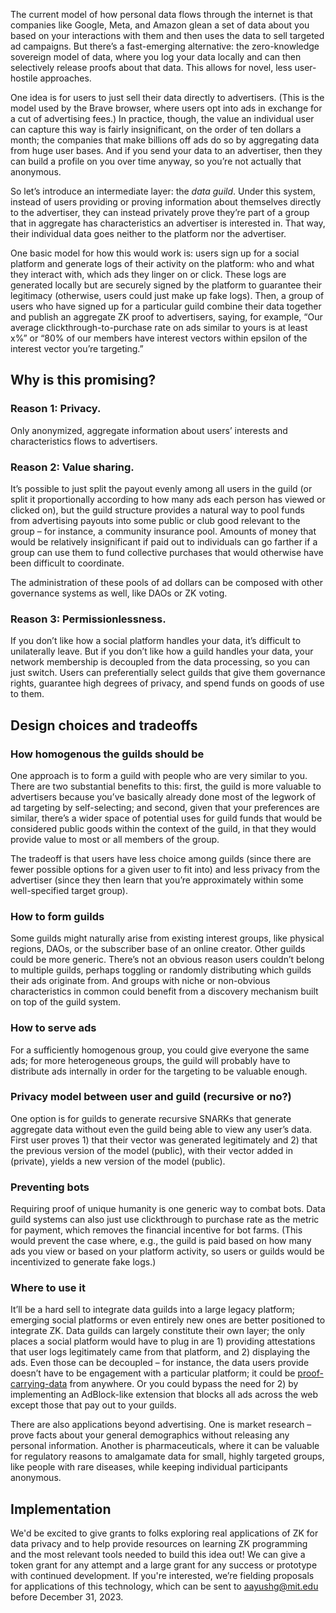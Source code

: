 
The current model of how personal data flows through the internet is that companies like Google, Meta, and Amazon glean a set of data about you based on your interactions with them and then uses the data to sell targeted ad campaigns. But there’s a fast-emerging alternative: the zero-knowledge sovereign model of data, where you log your data locally and can then selectively release proofs about that data. This allows for novel, less user-hostile approaches.

One idea is for users to just sell their data directly to advertisers. (This is the model used by the Brave browser, where users opt into ads in exchange for a cut of advertising fees.) In practice, though, the value an individual user can capture this way is fairly insignificant, on the order of ten dollars a month; the companies that make billions off ads do so by aggregating data from huge user bases. And if you send your data to an advertiser, then they can build a profile on you over time anyway, so you’re not actually that anonymous.

So let’s introduce an intermediate layer: the *data guild*. Under this system, instead of users providing or proving information about themselves directly to the advertiser, they can instead privately prove they’re part of a group that in aggregate has characteristics an advertiser is interested in. That way, their individual data goes neither to the platform nor the advertiser.

One basic model for how this would work is: users sign up for a social platform and generate logs of their activity on the platform: who and what they interact with, which ads they linger on or click. These logs are generated locally but are securely signed by the platform to guarantee their legitimacy (otherwise, users could just make up fake logs). Then, a group of users who have signed up for a particular guild combine their data together and publish an aggregate ZK proof to advertisers, saying, for example, “Our average clickthrough-to-purchase rate on ads similar to yours is at least x%” or “80% of our members have interest vectors within epsilon of the interest vector you’re targeting.”

## Why is this promising?

### **Reason 1: Privacy.**

Only anonymized, aggregate information about users’ interests and characteristics flows to advertisers.

### **Reason 2: Value sharing.**

It’s possible to just split the payout evenly among all users in the guild (or split it proportionally according to how many ads each person has viewed or clicked on), but the guild structure provides a natural way to pool funds from advertising payouts into some public or club good relevant to the group – for instance, a community insurance pool. Amounts of money that would be relatively insignificant if paid out to individuals can go farther if a group can use them to fund collective purchases that would otherwise have been difficult to coordinate.

The administration of these pools of ad dollars can be composed with other governance systems as well, like DAOs or ZK voting.

### **Reason 3: Permissionlessness.**

If you don’t like how a social platform handles your data, it’s difficult to unilaterally leave. But if you don’t like how a guild handles your data, your network membership is decoupled from the data processing, so you can just switch. Users can preferentially select guilds that give them governance rights, guarantee high degrees of privacy, and spend funds on goods of use to them.

## ****************************Design choices and tradeoffs****************************

### How homogenous the guilds should be

One approach is to form a guild with people who are very similar to you. There are two substantial benefits to this: first, the guild is more valuable to advertisers because you’ve basically already done most of the legwork of ad targeting by self-selecting; and second, given that your preferences are similar, there’s a wider space of potential uses for guild funds that would be considered public goods within the context of the guild, in that they would provide value to most or all members of the group.

The tradeoff is that users have less choice among guilds (since there are fewer possible options for a given user to fit into) and less privacy from the advertiser (since they then learn that you’re approximately within some well-specified target group).

### How to form guilds

Some guilds might naturally arise from existing interest groups, like physical regions, DAOs, or the subscriber base of an online creator. Other guilds could be more generic. There’s not an obvious reason users couldn’t belong to multiple guilds, perhaps toggling or randomly distributing which guilds their ads originate from. And groups with niche or non-obvious characteristics in common could benefit from a discovery mechanism built on top of the guild system.

### How to serve ads

For a sufficiently homogenous group, you could give everyone the same ads; for more heterogeneous groups, the guild will probably have to distribute ads internally in order for the targeting to be valuable enough.

### Privacy model between user and guild (recursive or no?)

One option is for guilds to generate recursive SNARKs that generate aggregate data without even the guild being able to view any user’s data. First user proves 1) that their vector was generated legitimately and 2) that the previous version of the model (public), with their vector added in (private), yields a new version of the model (public).

### Preventing bots

Requiring proof of unique humanity is one generic way to combat bots. Data guild systems can also just use clickthrough to purchase rate as the metric for payment, which removes the financial incentive for bot farms. (This would prevent the case where, e.g., the guild is paid based on how many ads you view or based on your platform activity, so users or guilds would be incentivized to generate fake logs.)

### Where to use it

It’ll be a hard sell to integrate data guilds into a large legacy platform; emerging social platforms or even entirely new ones are better positioned to integrate ZK. Data guilds can largely constitute their own layer; the only places a social platform would have to plug in are 1) providing attestations that user logs legitimately came from that platform, and 2) displaying the ads. Even those can be decoupled – for instance, the data users provide doesn’t have to be engagement with a particular platform; it could be [proof-carrying-data](https://pcd.team/) from anywhere. Or you could bypass the need for 2) by implementing an AdBlock-like extension that blocks all ads across the web except those that pay out to your guilds.

There are also applications beyond advertising. One is market research – prove facts about your general demographics without releasing any personal information. Another is pharmaceuticals, where it can be valuable for regulatory reasons to amalgamate data for small, highly targeted groups, like people with rare diseases, while keeping individual participants anonymous.

## Implementation

We'd be excited to give grants to folks exploring real applications of ZK for data privacy and to help provide resources on learning ZK programming and the most relevant tools needed to build this idea out! We can give a token grant for any attempt and a large grant for any success or prototype with continued development. If you're interested, we’re fielding proposals for applications of this technology, which can be sent to [aayushg@mit.edu](mailto:aayushg@mit.edu) before December 31, 2023.
